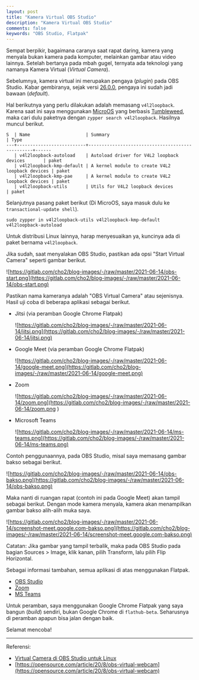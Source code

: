 ```yaml
---
layout: post
title: "Kamera Virtual OBS Studio"
description: "Kamera Virtual OBS Studio"
comments: false
keywords: "OBS Studio, Flatpak"
---
```


Sempat berpikir, bagaimana caranya saat rapat daring, kamera yang menyala bukan kamera pada komputer, melainkan gambar atau video lainnya. Setelah bertanya pada mbah gugel, ternyata ada teknologi yang namanya Kamera Virtual (*Virtual Camera*). 

Sebelumnya, kamera virtual ini merupakan pengaya (*plugin*) pada OBS Studio. Kabar gembiranya, sejak versi [26.0.0](https://github.com/CatxFish/obs-virtual-cam/blob/master/readme.MD), pengaya ini sudah jadi bawaan (*default*).

Hal berikutnya yang perlu dilakukan adalah memasang `v4l2loopback`. Karena saat ini saya menggunakan [MicroOS](http://microos.opensuse.org/) yang berbasis [Tumbleweed](https://en.opensuse.org/Portal:Tumbleweed), maka cari dulu paketnya dengan `zypper search v4l2loopback`. Hasilnya muncul berikut.

```
S  | Name                     | Summary                                         | Type
---+--------------------------+-------------------------------------------------+------
   | v4l2loopback-autoload    | Autoload driver for V4L2 loopback devices       | paket
   | v4l2loopback-kmp-default | A kernel module to create V4L2 loopback devices | paket
   | v4l2loopback-kmp-pae     | A kernel module to create V4L2 loopback devices | paket
   | v4l2loopback-utils       | Utils for V4L2 loopback devices                 | paket
```
Selanjutnya pasang paket berikut (Di MicroOS, saya masuk dulu ke `transactional-update shell`).

```
sudo zypper in v4l2loopback-utils v4l2loopback-kmp-default v4l2loopback-autoload
```

Untuk distribusi Linux lainnya, harap menyesuaikan ya, kuncinya ada di paket bernama `v4l2loopback`. 

Jika sudah, saat menyalakan OBS Studio, pastikan ada opsi "Start Virtual Camera" seperti gambar berikut.

![https://gitlab.com/cho2/blog-images/-/raw/master/2021-06-14/obs-start.png](https://gitlab.com/cho2/blog-images/-/raw/master/2021-06-14/obs-start.png)

Pastikan nama kameranya adalah "OBS Virtual Camera" atau sejenisnya. Hasil uji coba di beberapa aplikasi sebagai berikut.

* Jitsi (via peramban Google Chrome Flatpak)

  ![https://gitlab.com/cho2/blog-images/-/raw/master/2021-06-14/jitsi.png](https://gitlab.com/cho2/blog-images/-/raw/master/2021-06-14/jitsi.png)

* Google Meet (via peramban Google Chrome Flatpak)

  ![https://gitlab.com/cho2/blog-images/-/raw/master/2021-06-14/google-meet.png](https://gitlab.com/cho2/blog-images/-/raw/master/2021-06-14/google-meet.png)

* Zoom

  ![https://gitlab.com/cho2/blog-images/-/raw/master/2021-06-14/zoom.png](https://gitlab.com/cho2/blog-images/-/raw/master/2021-06-14/zoom.png
  )

* Microsoft Teams

  ![https://gitlab.com/cho2/blog-images/-/raw/master/2021-06-14/ms-teams.png](https://gitlab.com/cho2/blog-images/-/raw/master/2021-06-14/ms-teams.png)


Contoh penggunaannya, pada OBS Studio, misal saya memasang gambar bakso sebagai berikut.

![https://gitlab.com/cho2/blog-images/-/raw/master/2021-06-14/obs-bakso.png](https://gitlab.com/cho2/blog-images/-/raw/master/2021-06-14/obs-bakso.png)

Maka nanti di ruangan rapat (contoh ini pada Google Meet) akan tampil sebagai berikut. Dengan mode kamera menyala, kamera akan menampilkan gambar bakso alih-alih muka saya.

![https://gitlab.com/cho2/blog-images/-/raw/master/2021-06-14/screenshot-meet.google.com-bakso.png](https://gitlab.com/cho2/blog-images/-/raw/master/2021-06-14/screenshot-meet.google.com-bakso.png)

Catatan: Jika gambar yang tampil terbalik, maka pada OBS Studio pada 
bagian Sources > Image, klik kanan, pilih Transform, lalu pilih Flip Horizontal.

Sebagai informasi tambahan, semua aplikasi di atas menggunakan Flatpak.
* [OBS Studio](https://flathub.org/apps/details/com.obsproject.Studio)
* [Zoom](https://flathub.org/apps/details/us.zoom.Zoom)
* [MS Teams](https://flathub.org/apps/details/com.microsoft.Teams)

Untuk peramban, saya menggunakan Google Chrome Flatpak yang saya bangun (*build*) sendiri, bukan Google Chrome di `flathub-beta`. Seharusnya di peramban apapun bisa jalan dengan baik.

Selamat mencoba!

---

Referensi: 
* [Virtual Camera di OBS Studio untuk Linux](https://diskusi.tech/ariya/virtual-camera-di-obs-studio-untuk-linux-9gm)
* [https://opensource.com/article/20/8/obs-virtual-webcam](https://opensource.com/article/20/8/obs-virtual-webcam)